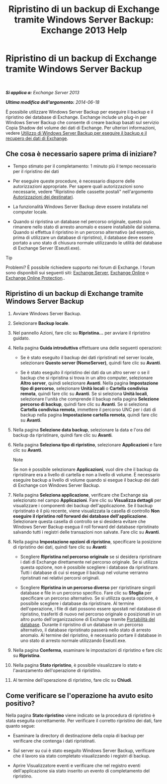 ﻿---
title: 'Ripristino di un backup di Exchange tramite Windows Server Backup: Exchange 2013 Help'
TOCTitle: Ripristino di un backup di Exchange tramite Windows Server Backup
ms:assetid: 2d0f31dc-eb32-451a-8852-591269026506
ms:mtpsurl: https://technet.microsoft.com/it-it/library/Dd876864(v=EXCHG.150)
ms:contentKeyID: 50480243
ms.date: 05/22/2018
mtps_version: v=EXCHG.150
ms.translationtype: MT
---

# Ripristino di un backup di Exchange tramite Windows Server Backup

 

_**Si applica a:** Exchange Server 2013_

_**Ultima modifica dell'argomento:** 2014-06-18_

È possibile utilizzare Windows Server Backup per eseguire il backup e il ripristino dei database di Exchange. Exchange include un plug-in per Windows Server Backup che consente di creare backup basati sul servizio Copia Shadow del volume dei dati di Exchange. Per ulteriori informazioni, vedere [Utilizzo di Windows Server Backup per eseguire il backup e il recupero dei dati di Exchange](using-windows-server-backup-to-back-up-and-restore-exchange-data-exchange-2013-help.md).

## Che cosa è necessario sapere prima di iniziare?

  - Tempo stimato per il completamento: 1 minuto più il tempo necessario per il ripristino dei dati

  - Per eseguire queste procedure, è necessario disporre delle autorizzazioni appropriate. Per sapere quali autorizzazioni sono necessarie, vedere "Ripristino delle cassette postali" nell'argomento [Autorizzazioni dei destinatari](recipients-permissions-exchange-2013-help.md).

  - La funzionalità Windows Server Backup deve essere installata nel computer locale.

  - Quando si ripristina un database nel percorso originale, questo può rimanere nello stato di arresto anomalo e essere installabile dal sistema. Quando si effettua il ripristino in un percorso alternativo (ad esempio, prima di utilizzare un database di ripristino), il database deve essere portato a uno stato di chiusura normale utilizzando le utilità del database di Exchange Server (Eseutil.exe).


> [!TIP]
> Problemi? È possibile richiedere supporto nei forum di Exchange. I forum sono disponibili sui seguenti siti: <A href="https://go.microsoft.com/fwlink/p/?linkid=60612">Exchange Server</A>, <A href="https://go.microsoft.com/fwlink/p/?linkid=267542">Exchange Online</A> o <A href="https://go.microsoft.com/fwlink/p/?linkid=285351">Exchange Online Protection</A>..



## Ripristino di un backup di Exchange tramite Windows Server Backup

1.  Avviare Windows Server Backup.

2.  Selezionare **Backup locale**.

3.  Nel pannello Azioni, fare clic su **Ripristina…** per avviare il ripristino guidato.

4.  Nella pagina **Guida introduttiva** effettuare una delle seguenti operazioni:
    
      - Se è stato eseguito il backup dei dati ripristinati nel server locale, selezionare **Questo server (NomeServer)**, quindi fare clic su **Avanti**.
    
      - Se è stato eseguito il ripristino dei dati da un altro server o se il backup che si ripristina si trova in un altro computer, selezionare **Altro server**, quindi selezionare **Avanti**. Nella pagina **Impostazione tipo di percorso**, selezionare **Unità locali** o **Cartella condivisa remota**, quindi fare clic su **Avanti**. Se si seleziona **Unità locali**, selezionare l'unità che comprende il backup nella pagina **Selezione percorso di backup**, quindi fare clic su **Avanti**. Se si seleziona **Cartella condivisa remota**, immettere il percorso UNC per i dati di backup nella pagina **Impostazione cartella remota**, quindi fare clic su **Avanti**.

5.  Nella pagina **Selezione data backup**, selezionare la data e l'ora del backup da ripristinare, quindi fare clic su **Avanti**.

6.  Nella pagina **Seleziona tipo di ripristino**, selezionare **Applicazioni** e fare clic su **Avanti**.
    

    > [!NOTE]
    > Se non è possibile selezionare <STRONG>Applicazioni</STRONG>, vuol dire che il backup da ripristinare era a livello di cartella e non a livello di volume. È necessario eseguire backup a livello di volume quando si esegue il backup dei dati di Exchange con Windows Server Backup.



7.  Nella pagina **Seleziona applicazione**, verificare che Exchange sia selezionato nel campo **Applicazioni**. Fare clic su **Visualizza dettagli** per visualizzare i componenti dei backup dell'applicazione. Se il backup ripristinato è il più recente, viene visualizzata la casella di controllo **Non eseguire il ripristino roll forward dei database dell'applicazione**. Selezionare questa casella di controllo se si desidera evitare che Windows Server Backup esegua il roll forward del database ripristinato salvando tutti i registri delle transazioni non salvate. Fare clic su **Avanti**.

8.  Nella pagina **Impostazione opzioni di ripristino**, specificare la posizione di ripristino dei dati, quindi fare clic su **Avanti**:
    
      - Scegliere **Ripristina nel percorso originale** se si desidera ripristinare i dati di Exchange direttamente nel percorso originale. Se si utilizza questa opzione, non è possibile scegliere i database da ripristinare. Tutti i database di cui si esegue il backup nel volume verranno ripristinati nei relativi percorsi originali.
    
      - Scegliere **Ripristina in un percorso diverso** per ripristinare singoli database e file in un percorso specifico. Fare clic su **Sfoglia** per specificare un percorso alternativo. Se si utilizza questa opzione, è possibile scegliere i database da ripristinare. Al termine dell'operazione, i file di dati possono essere spostati nel database di ripristino, trasferiti di nuovo nel percorso originale o posizionati in un altro punto dell'organizzazione di Exchange tramite [Portabilità del database](database-portability-exchange-2013-help.md). Durante il ripristino di un database in un percorso alternativo, il database ripristinato passerà nello stato di arresto anomalo. Al termine del ripristino, è necessario portare il database in uno stato di arresto normale utilizzando Eseutil.exe.

9.  Nella pagina **Conferma**, esaminare le impostazioni di ripristino e fare clic su **Ripristina**.

10. Nella pagina **Stato ripristino**, è possibile visualizzare lo stato e l'avanzamento dell'operazione di ripristino.

11. Al termine dell'operazione di ripristino, fare clic su **Chiudi**.

## Come verificare se l'operazione ha avuto esito positivo?

Nella pagina **Stato ripristino** viene indicato se la procedura di ripristino è stata eseguita correttamente. Per verificare il corretto ripristino dei dati, fare quanto segue:

  - Esaminare la directory di destinazione della copia di backup per verificare che contenga i dati ripristinati.

  - Sul server su cui è stato eseguito Windows Server Backup, verificare che il lavoro sia stato completato visualizzando i registri di backup.

  - Aprire Visualizzatore eventi e verificare che nel registro eventi dell'applicazione sia stato inserito un evento di completamento del ripristino.

